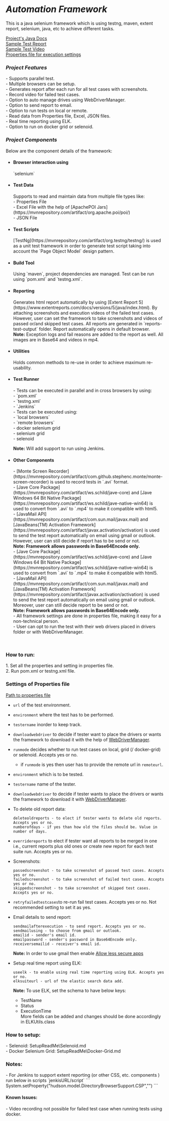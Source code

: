 <h1><i>Automation Framework</i></h1> 

This is a java selenium framework which is using testng, maven, extent report, selenium, java, etc to achieve different tasks.

[Project's Java Docs](https://github.com/prashant1507/SeleniumAutomationFramework/blob/main/java-doc/)   
[Sample Test Report](https://github.com/prashant1507/SeleniumAutomationFramework/blob/main/framework-generate-sample-report/)   
[Sample Test Video](https://github.com/prashant1507/SeleniumAutomationFramework/blob/main/framework-generate-sample-report/)   
[Properties file for execution settings](https://github.com/prashant1507/SeleniumAutomationFramework/blob/main/src/test/resources/config/FrameworkConfig.properties)

<h3><i>Project Features</i></h3>
-   Supports parallel test.<br/>
-   Multiple browsers can be setup.<br/>
-   Generates report after each run for all test cases with screenshots.<br/>
-   Record video for failed test cases.<br/>
-   Option to auto manage drives using WebDriverManager.<br/>
-   Option to send report to email.<br/>
-   Option to run tests on local or remote.<br/>
-   Read data from Properties file, Excel, JSON files.<br/>
-   Real time reporting using ELK.<br/>
-   Option to run on docker grid or selenoid.
  
<h3><i>Project Components</i></h3>  
Below are the component details of the framework:

-   <h4>Browser interaction using</h4>
    `selenium`

-   <h4>Test Data</h4>
    Supports to read and maintain data from multiple file types like:<br/>
    -  Properties File<br/>
    -  Excel File with the help of [ApachePOI Jars](https://mvnrepository.com/artifact/org.apache.poi/poi/) <br/>
    -  JSON File<br/>

-   <h4>Test Scripts</h4>
    [TestNg](https://mvnrepository.com/artifact/org.testng/testng/) is used as a unit test framework in order to generate test script taking into account   the `Page Object Model` design pattern.

-   <h4>Build Tool</h4>
    Using `maven`, project dependencies are managed. Test can be run using `pom.xml` and `testng.xml`.

-   <h4>Reporting</h4>
    Generates html report automatically by using [Extent Report 5](https://www.extentreports.com/docs/versions/5/java/index.html).
    By attaching screenshots and execution videos of the failed test cases. However, user can set the framework to take screenshots
    and videos of passed or/and skipped test cases. All reports are generated in `reports-test-output` folder. Report automatically opens in default browser.<br/>      
    <b>Note:</b> Exception logs and fail reasons are added to the report as well. All images are in Base64 and videos in mp4.

-   <h4>Utilities</h4>
    Holds common methods to re-use in order to achieve maximum re-usability.

-   <h4>Test Runner</h4>
    -   Tests can be executed in parallel and in cross browsers by using:<br/>
        -    `pom.xml`<br/>
        -   `testng.xml`<br/>
        -   `Jenkins`<br/>
    -   Tests can be executed using:<br/>
        -   `local browsers`<br/>
        -   `remote browsers`<br/>
            -   docker selenium grid<br/>
            -   selenium grid<br/>
            -   selenoid<br/>

    <b>Note:</b> Will add support to run using Jenkins.

-   <h4>Other Components</h4>
    -   [Monte Screen Recorder](https://mvnrepository.com/artifact/com.github.stephenc.monte/monte-screen-recorder) is used to record tests in `.avi` format.<br/>
    -   [Jave Core Package](https://mvnrepository.com/artifact/ws.schild/jave-core) and [Jave Windows 64 Bit Native Package](https://mvnrepository.com/artifact/ws.schild/jave-native-win64) is used to convert from `.avi` to `.mp4` to make it compatible with html5.<br/>
    -   [JavaMail API](https://mvnrepository.com/artifact/com.sun.mail/javax.mail) and [JavaBeans(TM) Activation Framework](https://mvnrepository.com/artifact/javax.activation/activation) is used to send the test report automatically on email using gmail or outlook. However, user can still decide if report has to be send or not.<br/><b>Note: Framework allows passwords in Base64Encode only.</b><br/>
    -   [Jave Core Package](https://mvnrepository.com/artifact/ws.schild/jave-core) and [Jave Windows 64 Bit Native Package](https://mvnrepository.com/artifact/ws.schild/jave-native-win64) is used to convert from `.avi` to `.mp4` to make it compatible with html5.<br/>
    -   [JavaMail API](https://mvnrepository.com/artifact/com.sun.mail/javax.mail) and [JavaBeans(TM) Activation Framework](https://mvnrepository.com/artifact/javax.activation/activation) is used to send the test report automatically on email using gmail or outlook. Moreover, user can still decide report to be send or not.<br/>   
        <b>Note: Framework allows passwords in Base64Encode only.</b><br/>
    -   All framework settings are done in properties file, making it easy for a non-technical person.<br/>
    -   User can opt to run the test with their web drivers placed in drivers folder or with WebDriverManager.<br/>
    
<br/>
<h3>How to run:</h3>
1. Set all the properties and setting in properties file.<br/>
2. Run pom.xml or testng.xml file.
<br/>
<h3>Settings of Properties file</h3>

[Path to properties file](https://github.com/prashant1507/SeleniumAutomationFramework/blob/main/src/test/resources/config/FrameworkConfig.properties)

-   `url` of the test environment.
-   `environment` where the test has to be performed.
-   `testername` inorder to keep track.
-   `downloadwebdriver` to decide if tester want to place the drivers or wants the framework to download it with the help of [WebDriverManager](https://mvnrepository.com/artifact/io.github.bonigarcia/webdrivermanager).
-	`runmode` decides whether to run test cases on local, grid (/ docker-grid) or selenoid. Accepts yes or no.<br/>
     -  if `runmode` is yes then user has to provide the remote url in `remoteurl`.
-   `environment` which is to be tested.
-   `testername` name of the tester.
-   `downloadwebdriver` to decide if tester wants to place the drivers or wants the framework to download it with [WebDriverManager](https://mvnrepository.com/artifact/io.github.bonigarcia/webdrivermanager).

-   To delete old report data:
    ```
    deleteoldreports - to elect if tester wants to delete old reports. Accepts yes or no.
    numberofdays - if yes than how old the files should be. Value in number of days.
    ```   
-   `overridereports` to elect if tester want all reports to be merged in one i.e., current reports plus old ones or create new report for each test suite run. Accepts yes or no.
-   Screenshots:
    ```
    passedscreenshot - to take screenshot of passed test cases. Accepts yes or no.
    failedscreenshot - to take screenshot of failed test cases. Accepts yes or no.
    skippedscreenshot - to take screenshot of skipped test cases. Accepts yes or no.
    ```
-   `retryfailedtestcases`to re-run fail test cases. Accepts yes or no. Not recommended setting to set it as yes.
-   Email details to send report:
    ```
    sendmailafterexecution - to send report. Accepts yes or no.
    sendmailusing - to choose from gmail or outlook.
    emailid - sender's email id.
    emailpassword - sender's password in Base64Encode only.
    receiversemailid - receiver's email id.
    ```   
    <b>Note:</b> In order to use gmail then enable [Allow less secure apps](https://myaccount.google.com/lesssecureapps?pli=1&rapt=AEjHL4M-tPfEQqsOBVtOWL9wQTcuoh6uNQC7kNHqA1IgKKctttT5U20uTAcW3mpM7VQfCoTrdrwVnEpKLMfkCsRkGPUziWpq5A)
-   Setup real time report using ELK:   
    ```
    useelk - to enable using real time reporting using ELK. Accepts yes or no.
    elksuiteurl - url of the elastic search data add.
    ```
    <b>Note:</b> To use ELK, set the schema to have below keys:
    -   TestName
    -   Status
    -   ExecutionTime<br/>
    More fields can be added and changes should be done accordingly in ELKUtils.class

<h3> How to setup:</h3>
-   Selenoid: SetupReadMe\Selenoid.md<br/>
-   Docker Selenium Grid: SetupReadMe\Docker-Grid.md<br/>

<h3>Notes:</h3>
-   For Jenkins to support extent reporting (or other CSS, etc. components ) run below in scripts `jenkisURL/script`
    ```
    System.setProperty("hudson.model.DirectoryBrowserSupport.CSP","")
    ```
<h4>Known Issues:</h4>
-   Video recording not possible for failed test case when running tests using docker. 

